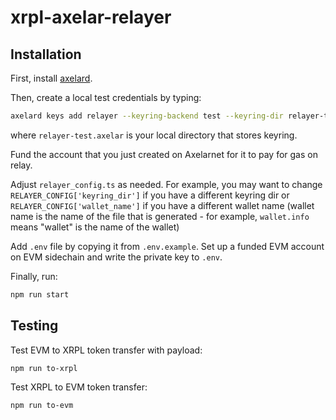# xrpl-axelar-relayer

## Installation

First, install [axelard](https://github.com/axelarnetwork/axelar-core).

Then, create a local test credentials by typing:

```bash
axelard keys add relayer --keyring-backend test --keyring-dir relayer-test.axelar
```

where `relayer-test.axelar` is your local directory that stores keyring.

Fund the account that you just created on Axelarnet for it to pay for gas on relay.

Adjust `relayer_config.ts` as needed. For example, you may want to change `RELAYER_CONFIG['keyring_dir']` if you have a different keyring dir or `RELAYER_CONFIG['wallet_name']` if you have a different wallet name (wallet name is the name of the file that is generated - for example, `wallet.info` means "wallet" is the name of the wallet)

Add `.env` file by copying it from `.env.example`. Set up a funded EVM account on EVM sidechain and write the private key to `.env`.

Finally, run:

```bash
npm run start
```

## Testing

Test EVM to XRPL token transfer with payload:

```bash
npm run to-xrpl
```

Test XRPL to EVM token transfer:

```bash
npm run to-evm
```
